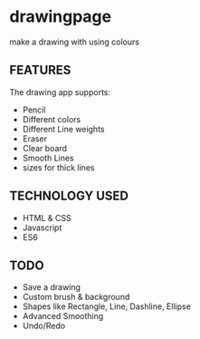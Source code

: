 # drawingpage
make a drawing with using colours
<h2>FEATURES</h2>
<p>The drawing app supports:</p>
<ul>
<li>Pencil</li>
<li>Different colors</li>
<li>Different Line weights</li>
<li>Eraser</li>
<li>Clear board</li>
<li>Smooth Lines</li>
<li>sizes for thick lines</li>
</ul>
<h2>TECHNOLOGY USED</h2>
<ul>
  <li>HTML & CSS</li>
<li>
  Javascript</li>
  <li>ES6 </li>
  </ul>
  <h2>TODO</h2>
  <ul>
<li>Save a drawing</li>
<li>Custom brush & background</li>
<li>Shapes like Rectangle, Line, Dashline, Ellipse</li>
<li>Advanced Smoothing</li>
<li>Undo/Redo</li>
  </ul>

